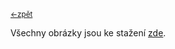 <sub>[<-zpět](https://github.com/robodilna/gramofon)</sub>

Všechny obrázky jsou ke stažení [zde](https://owncloud.cesnet.cz/index.php/s/mdDDFQjWMxmmJgJ).
